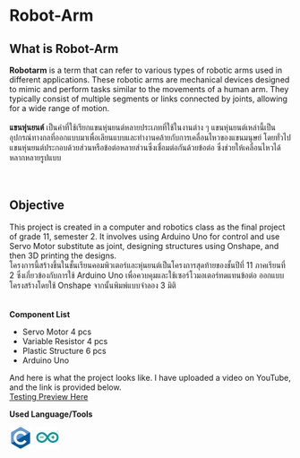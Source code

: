 # Robot-Arm

## What is Robot-Arm 
**Robotarm** is a term that can refer to various types of robotic arms used in different applications. These robotic arms are mechanical devices designed to mimic and perform tasks similar to the movements of a human arm. They typically consist of multiple segments or links connected by joints, allowing for a wide range of motion.  
<br>
**แขนหุ่นยนต์** เป็นคำที่ใช้เรียกแขนหุ่นยนต์หลายประเภทที่ใช้ในงานต่าง ๆ แขนหุ่นยนต์เหล่านี้เป็นอุปกรณ์ทางกลที่ออกแบบมาเพื่อเลียนแบบและทำงานคล้ายกับการเคลื่อนไหวของแขนมนุษย์ โดยทั่วไปแขนหุ่นยนต์ประกอบด้วยส่วนหรือข้อต่อหลายส่วนซึ่งเชื่อมต่อกันด้วยข้อต่อ ซึ่งช่วยให้เคลื่อนไหวได้หลากหลายรูปแบบ
<br>
<br>
<br>
## Objective 
This project is created in a computer and robotics class as the final project of grade 11, semester 2. It involves using Arduino Uno for control and use Servo Motor substitute as joint, designing structures using Onshape, and then 3D printing the designs.  
โครงการนี้สร้างขึ้นในชั้นเรียนคอมพิวเตอร์และหุ่นยนต์เป็นโครงการสุดท้ายของชั้นปีที่ 11 ภาคเรียนที่ 2 ซึ่งเกี่ยวข้องกับการใช้ Arduino Uno เพื่อควบคุมและใช้เซอร์โวมอเตอร์ทดแทนข้อต่อ ออกแบบโครงสร้างโดยใช้ Onshape จากนั้นพิมพ์แบบจำลอง 3 มิติ
<br>
<br>
<br>
**Component List**
- Servo Motor 4 pcs
- Variable Resistor 4 pcs
- Plastic Structure 6 pcs 
- Arduino Uno

And here is what the project looks like. I have uploaded a video on YouTube, and the link is provided below.  
[Testing Preview Here](https://youtube.com/shorts/vR_VhIOKlVw)


**Used Language/Tools**
<div>
  <img src="https://github.com/devicons/devicon/blob/master/icons/c/c-original.svg" title="C"width="40" height="40"/>&nbsp;
  <img src="https://github.com/devicons/devicon/blob/master/icons/arduino/arduino-original.svg" title="Arduino"width="40" height="40"/>&nbsp;</div>  
</div>
